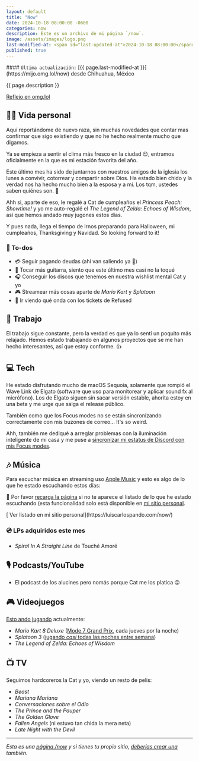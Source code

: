 ```yaml
---
layout: default
title: "Now"
date: 2024-10-18 08:00:00 -0600
categories: now
description: Este es un archivo de mi página `/now`.
image: /assets/images/logo.png
last-modified-at: <span id="last-updated-at">2024-10-18 08:00:00</span>
published: true
---
```


<div class="card last-updated my-3 text-center">
<div class="card-body rounded">
#### <code>Última actualización:</code> [{{ page.last-modified-at }}](https://mijo.omg.lol/now) desde Chihuahua, México
</div>
</div>

<p class="text-center">{{ page.description }}</p>

<p class="text-center">
<a class="btn btn-primary btn-sm" href="https://mijo.omg.lol/now">
<i class="fa-solid fa-heart"></i> Reflejo en omg.lol
</a>
</p>

## 👦🏻 Vida personal
Aquí reportándome de nuevo raza, sin muchas novedades que contar mas confirmar que sigo existiendo y que no he hecho realmente mucho que digamos.

Ya se empieza a sentir el clima más fresco en la ciudad 😍, entramos oficialmente en la que es mi estación favorita del año.

Este último mes ha sido de juntarnos con nuestros amigos de la iglesia los lunes a convivir, cotorrear y compartir sobre Dios. Ha estado bien chido y la verdad nos ha hecho mucho bien a la esposa y a mi. Los tqm, ustedes saben quiénes son. 🫰

Ahh si, aparte de eso, le regalé a Cat de cumpleaños el *Princess Peach: Showtime!* y yo me auto-regalé el *The Legend of Zelda: Echoes of Wisdom*, así que hemos andado muy jugones estos días.

Y pues nada, llega el tiempo de irnos preparando para Halloween, mi cumpleaños, Thanksgiving y Navidad. So looking forward to it!

### 📝 To-dos
- 💳 Seguir pagando deudas (ahí van saliendo ya 🙏)
- 🎸 Tocar más guitarra, siento que este último mes casi no la toqué
- 🎧 Conseguir los discos que tenemos en nuestra wishlist mental Cat y yo
- 🎮 Streamear más cosas aparte de *Mario Kart* y *Splatoon*
- 🎫 Ir viendo qué onda con los tickets de Refused

## 💼 Trabajo
El trabajo sigue constante, pero la verdad es que ya lo sentí un poquito más relajado. Hemos estado trabajando en algunos proyectos que se me han hecho interesantes, así que estoy conforme. 👍

## 💻 Tech
He estado disfrutando mucho de macOS Sequoia, solamente que rompió el Wave Link de Elgato (software que uso para monitorear y aplicar sound fx al micrófono). Los de Elgato siguen sin sacar versión estable, ahorita estoy en una beta y me urge que salga el release público.

También como que los Focus modes no se están sincronizando correctamente con mis buzones de correo... It's so weird.

Ahh, también me dediqué a arreglar problemas con la iluminación inteligente de mi casa y me puse a [sincronizar mi estatus de Discord con mis Focus modes](https://blog.luiscarlospando.com/personal/2024/10/sincronizar-estatus-en-discord-con-focus-modes-de-ios-macos/).

## 🎶 Música
Para escuchar música en streaming uso [Apple Music](https://music.apple.com/profile/luiscarlospando) y esto es algo de lo que he estado escuchando estos días:

<ul id="lastfm-top-artists"></ul>

🔄 Por favor <a href="javascript:void(0)" onclick="location.reload(); return false;">recarga la página</a> si no te aparece el listado de lo que he estado escuchando (esta funcionalidad solo está disponible en [mi sitio personal](https://luiscarlospando.com/now/).

<span class="omg-lol-now-page-element">
[<i class="fa-solid fa-up-right-from-square"></i> Ver listado en mi sitio personal](https://luiscarlospando.com/now/)
</span>

### 💿 LPs adquiridos este mes
- *Spiral In A Straight Line* de Touché Amoré

## 🎙 Podcasts/YouTube
- El podcast de los alucines pero nomás porque Cat me los platica 😜

## 🎮 Videojuegos
[Esto ando jugando](https://luiscarlospando.com/games) actualmente:

- *Mario Kart 8 Deluxe* ([Mode 7 Grand Prix](https://luiscarlospando.com/games/mario-kart/), cada jueves por la noche)
- *Splatoon 3* ([jugando *casi* todas las noches entre semana](https://luiscarlospando.com/games/splatoon/))
- *The Legend of Zelda: Echoes of Wisdom*

## 📺 TV
Seguimos hardcoreros la Cat y yo, viendo un resto de pelis:
- *Beast*
- *Mariana Mariana*
- *Conversaciones sobre el Odio*
- *The Prince and the Pauper*
- *The Golden Glove*
- *Fallen Angels* (ni estuvo tan chida la mera neta)
- *Late Night with the Devil*

---

*Esta es una [página /now](https://nownownow.com/about) y si tienes tu propio sitio, [deberías crear una](https://nownownow.com/about) también.*
